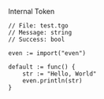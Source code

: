 Internal Token

    // File: test.tgo
    // Message: string
    // Success: bool
     
    even := import("even")
     
    default := func() {
        str := "Hello, World"
        even.println(str)
    }
